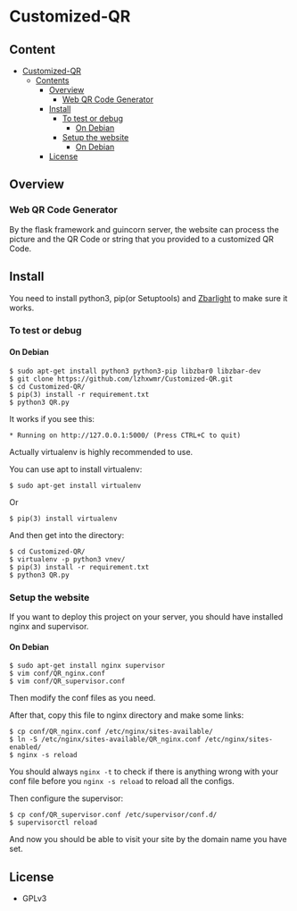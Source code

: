 # Customized-QR







## Content

* [Customized-QR](#customized-qr)
   * [Contents](#contents)
      * [Overview](#overview)
         * [Web QR Code Generator](#web-qr-code-generator)
      * [Install](#install)
         * [To test or debug](#to-test-or-debug)
            * [On Debian](#on-debian)
         * [Setup the website](#setup-the-website)
            * [On Debian](#on-debian-1)
      * [License](#license)



## Overview

### Web QR Code Generator
By the flask framework and guincorn server, the website can process the picture and the QR Code or string that you provided to a customized QR Code.
## Install
You need to install python3, pip(or Setuptools) and [Zbarlight](https://github.com/Polyconseil/zbarlight) to make sure it works.
### To test or debug 

#### On Debian

```
$ sudo apt-get install python3 python3-pip libzbar0 libzbar-dev
$ git clone https://github.com/lzhxwmr/Customized-QR.git
$ cd Customized-QR/
$ pip(3) install -r requirement.txt
$ python3 QR.py
```
It works if you see this:

```
* Running on http://127.0.0.1:5000/ (Press CTRL+C to quit)
```

Actually virtualenv is highly recommended to use.

You can use apt to install virtualenv:

```
$ sudo apt-get install virtualenv
```

Or

```
$ pip(3) install virtualenv
```

And then get into the directory:

```
$ cd Customized-QR/
$ virtualenv -p python3 vnev/
$ pip(3) install -r requirement.txt
$ python3 QR.py
```

### 

### Setup the website

If you want to deploy this project on your server, you should have installed nginx and supervisor.

#### On Debian

```
$ sudo apt-get install nginx supervisor
$ vim conf/QR_nginx.conf
$ vim conf/QR_supervisor.conf
```

Then modify the conf files as you need.

After that, copy this file to nginx directory and make some links:

```
$ cp conf/QR_nginx.conf /etc/nginx/sites-available/
$ ln -S /etc/nginx/sites-available/QR_nginx.conf /etc/nginx/sites-enabled/
$ nginx -s reload
```

You should always `nginx -t` to check if there is anything wrong with your conf file before you  `nginx -s reload` to reload all the configs.

Then configure the supervisor:

```
$ cp conf/QR_supervisor.conf /etc/supervisor/conf.d/
$ supervisorctl reload
```

And now you should be able to visit your site by the domain name you have set.



## License

- GPLv3